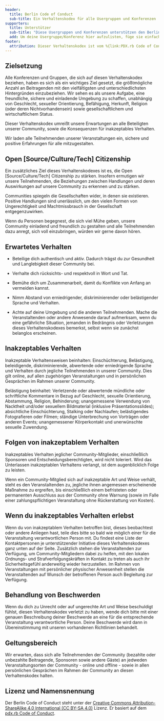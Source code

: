```yaml
---
header:
  title: Berlin Code of Conduct
  sub-title: Ein Verhaltenskodex für alle Usergruppen und Konferenzen
supporters:
  title: Unterstützer
  sub-title: "Diese Usergruppen und Konferenzen unterstützen den Berlin Code of Conduct:"
  add: Um deine Usergruppe/Konferenz hier aufzulisten, füge sie einfach in einem Pull Request an %{link:unser Repository} hinzu.
footer:
  attribution: Dieser Verhaltenskodex ist vom %{link:PDX.rb Code of Conduct} abgeleitet.
---
```

Zielsetzung
-----

Alle Konferenzen und Gruppen, die sich auf diesen Verhaltenskodex beziehen, haben es sich als ein wichtiges Ziel gesetzt, die größtmögliche Anzahl an Beitragenden mit den vielfältigsten und unterschiedlichsten Hintergründen einzubeziehen. Wir sehen es als unsere Aufgabe, eine freundliche, sichere und einladende Umgebung zu schaffen, unabhängig von Geschlecht, sexueller Orientierung, Befähigung, Herkunft, Religion (oder deren Nichtvorhandensein) sowie gesellschaftlichem und wirtschaftlichem Status.

Dieser Verhaltenskodex umreißt unsere Erwartungen an alle Beteiligten unserer Community, sowie die Konsequenzen für inakzeptables Verhalten.

Wir laden alle Teilnehmenden unserer Veranstaltungen ein, sichere und positive Erfahrungen für alle mitzugestalten.


Open [Source/Culture/Tech] Citizenship
--------------------------------------

Ein zusätzliches Ziel dieses Verhaltenskodexes ist es, die Open [Source/Culture/Tech] Citizenship zu stärken. Insofern ermutigen wir unsere Teilnehmenden, die Beziehungen zwischen Handlungen und deren Auswirkungen auf unsere Community zu erkennen und zu stärken.

Communities spiegeln die Gesellschaften wider, in denen sie existieren. Positive Handlungen sind unerlässlich, um den vielen Formen von Ungerechtigkeit und Machtmissbrauch in der Gesellschaft entgegenzuwirken.

Wenn du Personen begegnest, die sich viel Mühe geben, unsere Community einladend und freundlich zu gestalten und alle Teilnehmenden dazu anregt, sich voll einzubringen, würden wir gerne davon hören.


Erwartetes Verhalten
--------------------

* Beteilige dich authentisch und aktiv. Dadurch trägst du zur Gesundheit und Langlebigkeit dieser Community bei.

* Verhalte dich rücksichts- und respektvoll in Wort und Tat.

* Bemühe dich um Zusammenarbeit, damit du Konflikte von Anfang an vermeiden kannst.

* Nimm Abstand von erniedrigender, diskriminierender oder belästigender Sprache und Verhalten.

* Achte auf deine Umgebung und die anderen Teilnehmenden. Mache die Veranstaltenden oder andere Anwesende darauf aufmerksam, wenn du eine gefährliche Situation, jemanden in Bedrängnis oder Verletzungen dieses Verhaltenskodexes bemerkst, selbst wenn sie zunächst belanglos erscheinen.


Inakzeptables Verhalten
-----------------------

Inakzeptable Verhaltensweisen beinhalten: Einschüchterung, Belästigung, beleidigende, diskriminierende, abwertende oder erniedrigende Sprache und Verhalten durch jegliche Teilnehmenden in unserer Community. Dies gilt online, auf allen zugehörigen Veranstaltungen und in persönlichen Gesprächen im Rahmen unserer Community.

Belästigung beinhaltet: Verletzende oder abwertende mündliche oder schriftliche Kommentare in Bezug auf Geschlecht, sexuelle Orientierung, Abstammung, Religion, Behinderung; unangemessene Verwendung von Nacktheit und/oder sexuellem Bildmaterial (inklusive Präsentationsslides); absichtliche Einschüchterung, Stalking oder Nachlaufen; belästigendes Fotografieren oder Filmen; ständige Unterbrechung von Vorträgen oder anderen Events; unangemessener Körperkontakt und unerwünschte sexuelle Zuwendung.


Folgen von inakzeptablem Verhalten
-------------------------------------

Inakzeptables Verhalten jeglicher Community-Mitglieder, einschließlich Sponsoren und Entscheidungsberechtigten, wird nicht toleriert.
Wird das Unterlassen inakzeptablen Verhaltens verlangt, ist dem augenblicklich Folge zu leisten.

Wenn ein Community-Mitglied sich auf inakzeptable Art und Weise verhält, steht es den Veranstaltenden zu, jegliche ihnen angemessen erscheinende Maßnahme zu ergreifen, bis einschließlich einem befristeten oder permanenten Ausschluss aus der Community ohne Warnung (sowie im Falle einer zahlungspflichtigen Veranstaltung ohne Rückerstattung von Kosten).


Wenn du inakzeptables Verhalten erlebst
----------------------------------------------------------

Wenn du von inakzeptablem Verhalten betroffen bist, dieses beobachtest oder andere Anliegen hast, teile dies bitte so bald wie möglich einer für die Veranstaltung verantwortlichen Person mit. Du findest eine Liste der Kontaktpersonen je unterstützender Initiative dieses Verhaltenskodexes ganz unten auf der Seite. Zusätzlich stehen die Veranstaltenden zur Verfügung, um Community-Mitgliedern dabei zu helfen, mit den lokalen Ordnungs- und Strafverfolgungskräften in Kontakt zu treten als auch ihr Sicherheitsgefühl anderweitig wieder herzustellen.
Im Rahmen von Veranstaltungen mit persönlicher physischer Anwesenheit stellen die Veranstaltenden auf Wunsch der betroffenen Person auch Begleitung zur Verfügung.


Behandlung von Beschwerden
--------------------------

Wenn du dich zu Unrecht oder auf ungerechte Art und Weise beschuldigt fühlst, diesen Verhaltenskodex verletzt zu haben, wende dich bitte mit einer genauen Beschreibung deiner Beschwerde an eine für die entsprechende Veranstaltung verantwortliche Person. Deine Beschwerde wird dann in Übereinstimmung mit unseren vorhandenen Richtlinien behandelt.


Geltungsbereich
---------------

Wir erwarten, dass sich alle Teilnehmenden der Community (bezahlte oder unbezahlte Beitragende, Sponsoren sowie andere Gäste) an jedweden Veranstaltungsorten der Community - online und offline - sowie in allen persönlichen Gesprächen im Rahmen der Community an diesen Verhaltenskodex halten.

Lizenz und Namensnennung
------------------------

Der Berlin Code of Conduct steht unter der [Creative Commons Attribution-ShareAlike 4.0 International (CC BY-SA 4.0)](https://creativecommons.org/licenses/by-sa/4.0/) Lizenz. Er basiert auf dem [pdx.rb Code of Conduct](https://pdxruby.org/CONDUCT).
